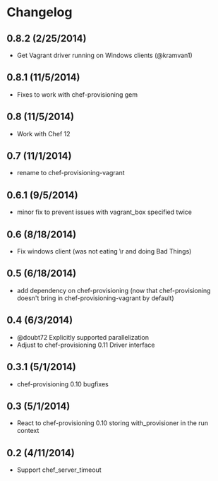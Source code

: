 # Changelog

## 0.8.2 (2/25/2014)

- Get Vagrant driver running on Windows clients (@kramvan1)

## 0.8.1 (11/5/2014)

- Fixes to work with chef-provisioning gem

## 0.8 (11/5/2014)

- Work with Chef 12

## 0.7 (11/1/2014)

- rename to chef-provisioning-vagrant

## 0.6.1 (9/5/2014)

- minor fix to prevent issues with vagrant_box specified twice

## 0.6 (8/18/2014)

- Fix windows client (was not eating \r and doing Bad Things)

## 0.5 (6/18/2014)

- add dependency on chef-provisioning (now that chef-provisioning doesn't bring in chef-provisioning-vagrant by default)

## 0.4 (6/3/2014)

- @doubt72 Explicitly supported parallelization
- Adjust to chef-provisioning 0.11 Driver interface

## 0.3.1 (5/1/2014)

- chef-provisioning 0.10 bugfixes

## 0.3 (5/1/2014)

- React to chef-provisioning 0.10 storing with_provisioner in the run context

## 0.2 (4/11/2014)

- Support chef_server_timeout
